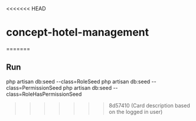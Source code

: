 <<<<<<< HEAD
# concept-hotel-management
=======
## Run

php artisan db:seed --class=RoleSeed
php artisan db:seed --class=PermissionSeed
php artisan db:seed --class=RoleHasPermissionSeed
>>>>>>> 8d57410 (Card description based on the logged in user)
